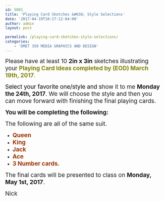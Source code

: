 ```yaml
---
id: 5001
title: 'Playing Card Sketches &#038; Style Selections'
date: '2017-04-19T10:17:12-04:00'
author: admin
layout: post

permalink: /playing-card-sketches-style-selections/
categories:
    - 'DMET 350 MEDIA GRAPHICS AND DESIGN'
---
```


<span style="font-size: 14pt;">Please have at least 10 **2in x 3in** sketches illustrating your <span style="color: #808000;">**Playing Card Ideas completed by (EOD) March 19th, 2017**.</span></span>

<span style="font-size: 14pt;"><span style="color: #808000;"><span style="color: #000000;">Select your favorite one/style and</span> <span style="color: #000000;">s</span></span>how it to me **Monday the 24th, 2017**. We will choose the style and then you can move forward with finishing the final playing cards.</span>

**<span style="font-size: 14pt;">You will be completing the following:</span>**

<span style="font-size: 14pt;">The following are all of the same suit.</span>

- <span style="font-size: 14pt; color: #993300;">**Queen**</span>
- <span style="font-size: 14pt; color: #993300;">**King**</span>
- <span style="font-size: 14pt; color: #993300;">**Jack**</span>
- <span style="font-size: 14pt; color: #993300;">**Ace**</span>
- <span style="font-size: 14pt; color: #993300;">**3 Number cards.**</span>

<span style="font-size: 14pt;">The final cards will be presented to class on **Monday, May 1st, 2017**.</span>

<span style="font-size: 14pt;">Nick</span>
